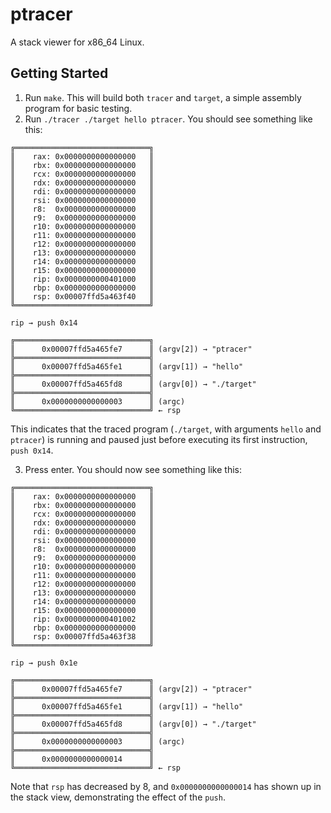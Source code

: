# ptracer

A stack viewer for x86\_64 Linux.

## Getting Started

1. Run `make`. This will build both `tracer` and `target`, a simple assembly program for basic testing.
2. Run `./tracer ./target hello ptracer`. You should see something like this:
```
╔══════════════════════════════╗
║    rax: 0x0000000000000000   ║
║    rbx: 0x0000000000000000   ║
║    rcx: 0x0000000000000000   ║
║    rdx: 0x0000000000000000   ║
║    rdi: 0x0000000000000000   ║
║    rsi: 0x0000000000000000   ║
║    r8:  0x0000000000000000   ║
║    r9:  0x0000000000000000   ║
║    r10: 0x0000000000000000   ║
║    r11: 0x0000000000000000   ║
║    r12: 0x0000000000000000   ║
║    r13: 0x0000000000000000   ║
║    r14: 0x0000000000000000   ║
║    r15: 0x0000000000000000   ║
║    rip: 0x0000000000401000   ║
║    rbp: 0x0000000000000000   ║
║    rsp: 0x00007ffd5a463f40   ║
╚══════════════════════════════╝

rip → push 0x14

╔══════════════════════════════╗
║      0x00007ffd5a465fe7      ║ (argv[2]) → "ptracer"
╠══════════════════════════════╣
║      0x00007ffd5a465fe1      ║ (argv[1]) → "hello"
╠══════════════════════════════╣
║      0x00007ffd5a465fd8      ║ (argv[0]) → "./target"
╠══════════════════════════════╣
║      0x0000000000000003      ║ (argc)
╚══════════════════════════════╝ ← rsp
```
This indicates that the traced program (`./target`, with arguments `hello` and `ptracer`) is running and paused just before executing its first instruction, `push 0x14`.

3. Press enter. You should now see something like this:
```
╔══════════════════════════════╗
║    rax: 0x0000000000000000   ║
║    rbx: 0x0000000000000000   ║
║    rcx: 0x0000000000000000   ║
║    rdx: 0x0000000000000000   ║
║    rdi: 0x0000000000000000   ║
║    rsi: 0x0000000000000000   ║
║    r8:  0x0000000000000000   ║
║    r9:  0x0000000000000000   ║
║    r10: 0x0000000000000000   ║
║    r11: 0x0000000000000000   ║
║    r12: 0x0000000000000000   ║
║    r13: 0x0000000000000000   ║
║    r14: 0x0000000000000000   ║
║    r15: 0x0000000000000000   ║
║    rip: 0x0000000000401002   ║
║    rbp: 0x0000000000000000   ║
║    rsp: 0x00007ffd5a463f38   ║
╚══════════════════════════════╝

rip → push 0x1e

╔══════════════════════════════╗
║      0x00007ffd5a465fe7      ║ (argv[2]) → "ptracer"
╠══════════════════════════════╣
║      0x00007ffd5a465fe1      ║ (argv[1]) → "hello"
╠══════════════════════════════╣
║      0x00007ffd5a465fd8      ║ (argv[0]) → "./target"
╠══════════════════════════════╣
║      0x0000000000000003      ║ (argc)
╠══════════════════════════════╣
║      0x0000000000000014      ║
╚══════════════════════════════╝ ← rsp
```
Note that `rsp` has decreased by 8, and `0x0000000000000014` has shown up in the stack view, demonstrating the effect of the `push`.
